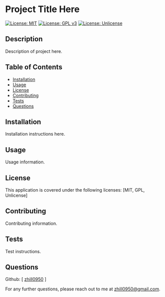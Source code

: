 # Project Title Here

  [![License: MIT](https://img.shields.io/badge/License-MIT-yellow.svg)](https://opensource.org/licenses/MIT) [![License: GPL v3](https://img.shields.io/badge/License-GPLv3-blue.svg)](https://www.gnu.org/licenses/gpl-3.0) [![License: Unlicense](https://img.shields.io/badge/license-Unlicense-blue.svg)](http://unlicense.org/)
    
## Description
Description of project here.
    
## Table of Contents
- [Installation](#installation)
- [Usage](#usage)
- [License](#license)
- [Contributing](#contributing)
- [Tests](#tests)
- [Questions](#questions)
    
## Installation
Installation instructions here.
    
## Usage
Usage information.
    
## License
This application is covered under the following licenses: [MIT, GPL, Unlicense]
    
## Contributing
Contributing information.
    
## Tests
Test instructions.
    
## Questions
Github: [ [zhill0950](http://github.com/zhill0950) ]

For any further questions, please reach out to me at zhill0950@gmail.com.
